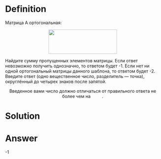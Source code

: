 # Definition

Матрица A ортогональная: <p align="center"><img src="./svgs/e9dfe7182ba4a687df3809726672a4a8.svg?invert_in_darkmode" align=middle width=221.46134999999998pt height=78.904815pt/></p>

Найдите сумму пропущенных элементов матрицы. Если ответ невозможно получить однозначно, то ответом будет -1. Если нет ни одной ортогональный матрицы данного шаблона, то ответом будет -2.
Введите ответ (одно вещественное число, разделитель — точка), округлённый до четырех знаков после запятой.

<p align="center">Введенное вами число должно отличаться от правильного ответа не более чем на <img src="./svgs/23a265e3aeb05266939bff147e6cb01c.svg?invert_in_darkmode" align=top width=33.26499pt height=14.202787499999998pt/>.</p>

# Solution

# Answer

-1
